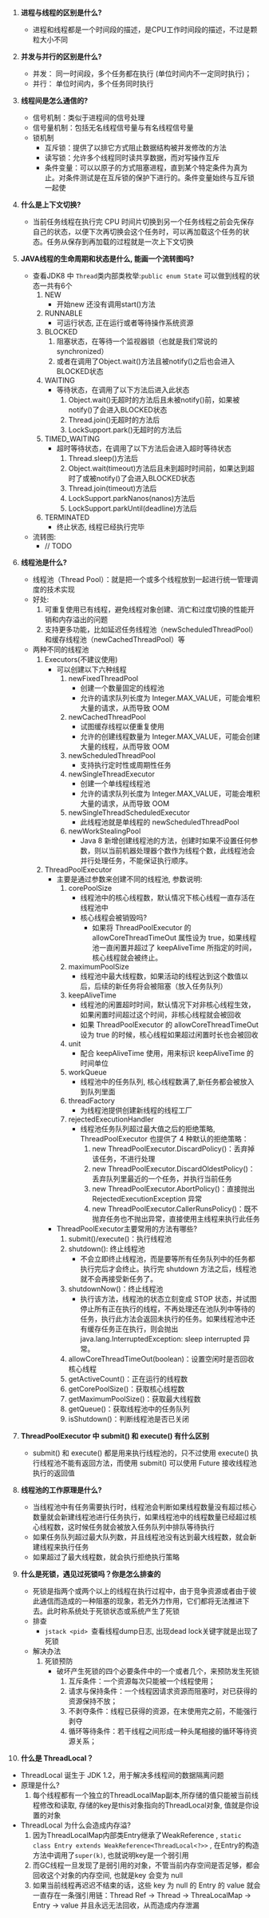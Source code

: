 1. **进程与线程的区别是什么?**

   - 进程和线程都是一个时间段的描述，是CPU工作时间段的描述，不过是颗粒大小不同

2. **并发与并行的区别是什么?**

   - 并发： 同一时间段，多个任务都在执行 (单位时间内不一定同时执行)；
   - 并行： 单位时间内，多个任务同时执行

3. **线程间是怎么通信的?**

   - 信号机制：类似于进程间的信号处理
   - 信号量机制：包括无名线程信号量与有名线程信号量
   - 锁机制
     - 互斥锁：提供了以排它方式阻止数据结构被并发修改的方法
     - 读写锁：允许多个线程同时读共享数据，而对写操作互斥
     - 条件变量：可以以原子的方式阻塞进程，直到某个特定条件为真为止。对条件测试是在互斥锁的保护下进行的。条件变量始终与互斥锁一起使

4. **什么是上下文切换?**

   - 当前任务线程在执行完 CPU 时间片切换到另一个任务线程之前会先保存自己的状态，以便下次再切换会这个任务时，可以再加载这个任务的状态。任务从保存到再加载的过程就是一次上下文切换

5. **JAVA线程的生命周期和状态是什么, 能画一个流转图吗?**

   - 查看JDK8 中 ``Thread``类内部类枚举:``public enum State`` 可以做到线程的状态一共有6个
     1. NEW
        - 开始new 还没有调用start()方法
     2. RUNNABLE
        - 可运行状态, 正在运行或者等待操作系统资源
     3. BLOCKED
        1. 阻塞状态，在等待一个监视器锁（也就是我们常说的synchronized）
        2. 或者在调用了Object.wait()方法且被notify()之后也会进入BLOCKED状态
     4. WAITING
        - 等待状态，在调用了以下方法后进入此状态
          1. Object.wait()无超时的方法后且未被notify()前，如果被notify()了会进入BLOCKED状态
          2. Thread.join()无超时的方法后
          3. LockSupport.park()无超时的方法后
     5. TIMED_WAITING
        - 超时等待状态，在调用了以下方法后会进入超时等待状态
          1. Thread.sleep()方法后
          2. Object.wait(timeout)方法后且未到超时时间前，如果达到超时了或被notify()了会进入BLOCKED状态
          3. Thread.join(timeout)方法后
          4. LockSupport.parkNanos(nanos)方法后
          5. LockSupport.parkUntil(deadline)方法后
     6. TERMINATED
        - 终止状态, 线程已经执行完毕
   - 流转图:
     - // TODO

6. **线程池是什么?**

   - 线程池（Thread Pool）：就是把一个或多个线程放到一起进行统一管理调度的技术实现
   - 好处:
     1. 可重复使用已有线程，避免线程对象创建、消亡和过度切换的性能开销和内存溢出的问题
     2. 支持更多功能，比如延迟任务线程池（newScheduledThreadPool）和缓存线程池（newCachedThreadPool）等
   - 两种不同的线程池
     1. Executors(不建议使用)
        - 可以创建以下六种线程
          1. newFixedThreadPool
             - 创建一个数量固定的线程池
             - 允许的请求队列长度为 Integer.MAX_VALUE，可能会堆积大量的请求，从而导致 OOM
          2. newCachedThreadPool
             - 试图缓存线程以便重复使用
             - 允许的创建线程数量为 Integer.MAX_VALUE，可能会创建大量的线程，从而导致 OOM
          3. newScheduledThreadPool
             - 支持执行定时性或周期性任务
          4. newSingleThreadExecutor
             - 创建一个单线程线程池
             - 允许的请求队列长度为 Integer.MAX_VALUE，可能会堆积大量的请求，从而导致 OOM
          5. newSingleThreadScheduledExecutor
             - 此线程池就是单线程的 newScheduledThreadPool
          6. newWorkStealingPool
             - Java 8 新增创建线程池的方法，创建时如果不设置任何参数，则以当前机器处理器个数作为线程个数，此线程池会并行处理任务，不能保证执行顺序。
     2. ThreadPoolExecutor 
        - 主要是通过参数来创建不同的线程池, 参数说明:
          1. corePoolSize
             - 线程池中的核心线程数，默认情况下核心线程一直存活在线程池中
             - 核心线程会被销毁吗?
               - 如果将 ThreadPoolExecutor 的 allowCoreThreadTimeOut 属性设为 true，如果线程池一直闲置并超过了 keepAliveTime 所指定的时间，核心线程就会被终止。
          2. maximumPoolSize
             - 线程池中最大线程数，如果活动的线程达到这个数值以后，后续的新任务将会被阻塞（放入任务队列）
          3. keepAliveTime
             - 线程池的闲置超时时间，默认情况下对非核心线程生效，如果闲置时间超过这个时间，非核心线程就会被回收
             - 如果 ThreadPoolExecutor 的 allowCoreThreadTimeOut 设为 true 的时候，核心线程如果超过闲置时长也会被回收
          4. unit
             - 配合 keepAliveTime 使用，用来标识 keepAliveTime 的时间单位
          5. workQueue
             - 线程池中的任务队列, 核心线程数满了,新任务都会被放入到队列里面
          6. threadFactory
             - 为线程池提供创建新线程的线程工厂
          7. rejectedExecutionHandler
             - 线程池任务队列超过最大值之后的拒绝策略, ThreadPoolExecutor 也提供了 4 种默认的拒绝策略：
               1. new ThreadPoolExecutor.DiscardPolicy()：丢弃掉该任务，不进行处理
               2. new ThreadPoolExecutor.DiscardOldestPolicy()：丢弃队列里最近的一个任务，并执行当前任务
               3. new ThreadPoolExecutor.AbortPolicy()：直接抛出 RejectedExecutionException 异常
               4. new ThreadPoolExecutor.CallerRunsPolicy()：既不抛弃任务也不抛出异常，直接使用主线程来执行此任务
        - ThreadPoolExecutor主要常用的方法有哪些?
          1. submit()/execute()：执行线程池
          2. shutdown(): 终止线程池
             - 不会立即终止线程池，而是要等所有任务队列中的任务都执行完后才会终止。执行完 shutdown 方法之后，线程池就不会再接受新任务了。
          3. shutdownNow()：终止线程池
             - 执行该方法，线程池的状态立刻变成 STOP 状态，并试图停止所有正在执行的线程，不再处理还在池队列中等待的任务，执行此方法会返回未执行的任务。如果线程池中还有缓存任务正在执行，则会抛出 java.lang.InterruptedException: sleep interrupted 异常。
          4. allowCoreThreadTimeOut(boolean)：设置空闲时是否回收核心线程
          5. getActiveCount()：正在运行的线程数
          6. getCorePoolSize()：获取核心线程数
          7. getMaximumPoolSize()：获取最大线程数
          8. getQueue()：获取线程池中的任务队列
          9. isShutdown()：判断线程池是否已关闭

7. **ThreadPoolExecutor  中 submit() 和 execute() 有什么区别**

   - submit() 和 execute() 都是用来执行线程池的，只不过使用 execute() 执行线程池不能有返回方法，而使用 submit() 可以使用 Future 接收线程池执行的返回值
   
8. **线程池的工作原理是什么?**

   - 当线程池中有任务需要执行时，线程池会判断如果线程数量没有超过核心数量就会新建线程池进行任务执行，如果线程池中的线程数量已经超过核心线程数，这时候任务就会被放入任务队列中排队等待执行
   - 如果任务队列超过最大队列数，并且线程池没有达到最大线程数，就会新建线程来执行任务
   - 如果超过了最大线程数，就会执行拒绝执行策略

9. **什么是死锁，遇见过死锁吗？你是怎么排查的**

   - 死锁是指两个或两个以上的线程在执行过程中，由于竞争资源或者由于彼此通信而造成的一种阻塞的现象，若无外力作用，它们都将无法推进下去。此时称系统处于死锁状态或系统产生了死锁
   - 排查
     - ``jstack <pid> ``查看线程dump日志, 出现dead lock关键字就是出现了死锁
   - 解决办法
     1. 死锁预防
        - 破坏产生死锁的四个必要条件中的一个或者几个，来预防发生死锁
          1. 互斥条件：一个资源每次只能被一个线程使用；
          2. 请求与保持条件：一个线程因请求资源而阻塞时，对已获得的资源保持不放；
          3. 不剥夺条件：线程已获得的资源，在末使用完之前，不能强行剥夺
          4. 循环等待条件：若干线程之间形成一种头尾相接的循环等待资源关系；

10. **什么是 ThreadLocal？**

   - ThreadLocal 诞生于 JDK 1.2，用于解决多线程间的数据隔离问题
   - 原理是什么?
     1. 每个线程都有一个独立的ThreadLocalMap副本,所存储的值只能被当前线程修改和读取, 存储的key是this对象指向的ThreadLocal对象, 值就是你设置的对象
   - ThreadLocal 为什么会造成内存溢?
     1. 因为ThreadLocalMap内部类Entry继承了WeakReference , ``static class Entry extends WeakReference<ThreadLocal<?>>`` , 在Entry的构造方法中调用了``super(k)``,  也就说明key是一个弱引用
     2. 而GC线程一旦发现了是弱引用的对象，不管当前内存空间是否足够，都会回收这个对象的内存空间,  也就是key 会变为 null 
     3. 如果当前线程再迟迟不结束的话，这些 key 为 null 的 Entry 的 value 就会一直存在一条强引用链：Thread Ref -> Thread -> ThreaLocalMap -> Entry -> value 并且永远无法回收，从而造成内存泄漏

   



